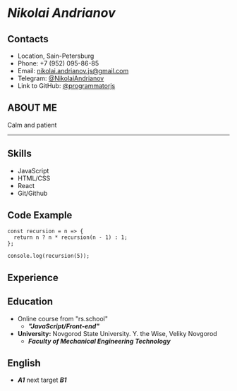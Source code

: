 # _Nikolai Andrianov_

## Contacts
* Location, Sain-Petersburg
* Phone: +7 (952) 095-86-85 
* Email: nikolai.andrianov.js@gmail.com
* Telegram: [@NikolaiAndrianov](http://t.me/NikolaiAndrianov)
* Link to GitHub: [@programmatorjs](https://github.com/programmatorjs)

## ABOUT ME
Calm and patient

------------
## Skills
* JavaScript
* HTML/CSS
* React
* Git/Github

## Code Example
```
const recursion = n => {
  return n ? n * recursion(n - 1) : 1;
};

console.log(recursion(5));

```

## Experience
## Education
* Online course from "rs.school"
    - ***"JavaScript/Front-end"***
* __University:__  Novgorod State University. Y. the Wise, Veliky Novgorod 
    - ***Faculty of Mechanical Engineering Technology***
## English
 - ***A1*** next target ***B1***